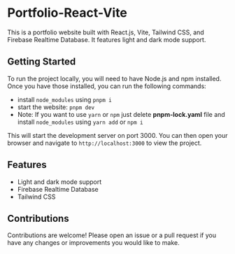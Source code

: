 
# Portfolio-React-Vite

This is a portfolio website built with React.js, Vite, Tailwind CSS, and Firebase Realtime Database. It features light and dark mode support.

## Getting Started

To run the project locally, you will need to have Node.js and npm installed. Once you have those installed, you can run the following commands:



- install `node_modules` using `pnpm i`
- start the website:
`pnpm dev`
-  Note: If you want to use `yarn` or `npm` just delete **pnpm-lock.yaml** file and install `node_modules` using `yarn add` or `npm i` 

This will start the development server on port 3000. You can then open your browser and navigate to `http://localhost:3000` to view the project.

## Features

* Light and dark mode support
* Firebase Realtime Database
* Tailwind CSS

## Contributions

Contributions are welcome! Please open an issue or a pull request if you have any changes or improvements you would like to make.


